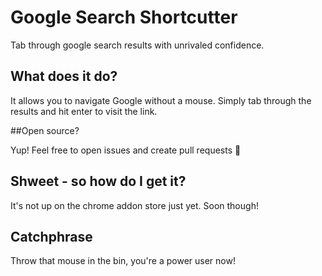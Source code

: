 # Google Search Shortcutter

Tab through google search results with unrivaled confidence.

## What does it do?

It allows you to navigate Google without a mouse. Simply tab through the results and hit enter to visit the link.

##Open source?

Yup! Feel free to open issues and create pull requests 🙇

## Shweet - so how do I get it?

It's not up on the chrome addon store just yet. Soon though!

## Catchphrase

Throw that mouse in the bin, you're a power user now!
